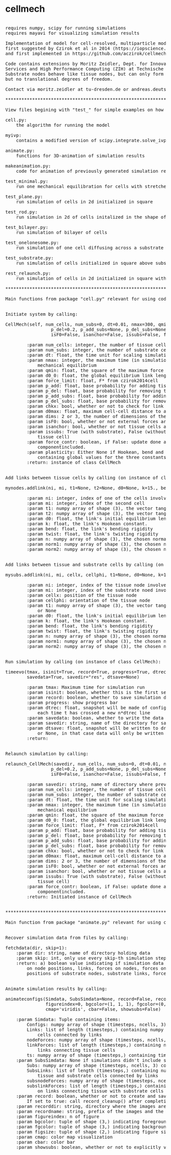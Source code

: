 # cellmech
<pre>

requires numpy, scipy for running simulations
requires mayavi for visualizing simulation results

Implementation of model for cell-resolved, multiparticle model of plastic tissue deformations and morphogenesis
first suggested by Czirok et al in 2014 (https://iopscience.iop.org/article/10.1088/1478-3975/12/1/016005/meta)
and first implemented in https://github.com/aczirok/cellmech.

Code contains extensions by Moritz Zeidler, Dept. for Innovative Methods of Computing (IMC), Centre for Information 
Services and High Performance Computing (ZIH) at Technische Universitaet Dresden. Code introduces substrate nodes. 
Substrate nodes behave like tissue nodes, but can only form links with other tissue nodes. They have three rotational,
but no translational degrees of freedom.

Contact via moritz.zeidler at tu-dresden.de or andreas.deutsch at tu-dresden.de.
        
************************************************************************************************************************

View files begining with "test_" for simple examples on how to use the code.

cell.py:
    the algorithm for running the model
    
myivp:
    contains a modified version of scipy.integrate.solve_ivp
    
animate.py:
    functions for 3D-animation of simulation results
    
makeanimation.py:
    code for animation of previously generated simulation results
    
test_minimal.py:
    run one mechanical equilibration for cells with stretched links

test_plane.py:
    run simulation of cells in 2d initialized in square
    
test_rod.py:
    run simulation in 2d of cells initalized in the shape of double-rod
    
test_bilayer.py:
    run simulation of bilayer of cells
    
test_onelonesome.py:
    run simulation of one cell diffusing across a substrate
    
test_substrate.py:
    run simulation of cells initialized in square above substrate
    
rest_relaunch.py:
    run simulation of cells in 2d initialized in square with interruption and relaunch after half-time

************************************************************************************************************************

Main functions from package "cell.py" relevant for using code:


Initiate system by calling: 

CellMech(self, num_cells, num_subs=0, dt=0.01, nmax=300, qmin=0.001, d0_0=1., force_limit=15., p_add=1.,
                 p_del=0.2, p_add_subs=None, p_del_subs=None, chkx=False, d0max=2., dims=3, F_contr=1.,
                 isF0=False, isanchor=False, issubs=False, force_contr=True, plasticity=(15., 10., 1.))
        
        :param num_cells: integer, the number of tissue cells
        :param num_subs: integer, the number of substrate cells
        :param dt: float, the time unit for scaling simulation time
        :param nmax: integer, the maximum time (in simulation time) for until cutoff when calculating
            mechanical equilibrium
        :param qmin: float, the square of the maximum force per cell until mechanical equilibration is cut off
        :param d0_0: float, the global equilibrium link length (d_0 in czirok2014cell)
        :param force_limit: float, F* from czirok2014cell
        :param p_add: float, base probability for adding tissue-tissue links
        :param p_del: float, base probability for removing tissue-tissue links
        :param p_add_subs: float, base probability for adding tissue-substrate links
        :param p_del_subs: float, base probability for removing tissue-substrate links
        :param chkx: bool, whether or not to check for link crossings (only functional for dims==2
        :param d0max: float, maximum cell-cell distance to allow a link to be added
        :param dims: 2 or 3, the number of dimensions of the simulations
        :param isF0: bool, whether or not external forces are a part of the problem
        :param isanchor: bool, whether or not tissue cells are anchored to a x0-position
        :param issubs: True (with substrate), False (without substrate) or "lonesome" (with substrate but only one
            tissue cell)
        :param force_contr: boolean, if False: update done as suggested in czirok2014cell. if True: force-dependent
            componentincluded.
        :param plasticity: Either None if Hookean, bend and twist constants are set individually per link, or tuple
            containing global values for the three constants 
        :return: instance of class CellMech
   
        
Add links between tissue cells by calling (on instance of class CellMech):

mynodes.addlink(ni, mi, t1=None, t2=None, d0=None, k=15., bend=10., twist=1., n=None, norm1=None, norm2=None)

        :param ni: integer, index of one of the cells involved in the link
        :param mi: integer, index of the second cell
        :param t1: numpy array of shape (3), the vector tangential to the link at the surface of cell ni or None
        :param t2: numpy array of shape (3), the vector tangential to the link at the surface of cell mi or None
        :param d0: float, the link's initial equilibrium length. If None: set to current link length
        :param k: float, the link's Hookean constant.
        :param bend: float, the link's bending rigidity
        :param twist: float, the link's twisting rigidity
        :param n: numpy array of shape (3), the chosen normal vector, or None
        :param norm1: numpy array of shape (3), the chosen normal vector at cell ni. If None: set to n
        :param norm2: numpy array of shape (3), the chosen normal vector at cell mi. If None: set to n
            

Add links between tissue and substrate cells by calling (on instance of class CellMech):

mysubs.addlink(ni, mi, cellx, cellphi, t1=None, d0=None, k=15., bend=10., twist=1., n=None, norm1=None, norm2=None)
            
        :param ni: integer, index of the tissue node involved in the link
        :param mi: integer, index of the substrate noed involved in the link
        :param cellx: position of the tissue node
        :param cellphi: orientation of the tissue node
        :param t1: numpy array of shape (3), the vector tangential to the link at the surface of the substrate cell mi
            or None
        :param d0: float, the link's initial equilibrium length. If None: set to current link length
        :param k: float, the link's Hookean constant.
        :param bend: float, the link's bending rigidity
        :param twist: float, the link's twisting rigidity
        :param n: numpy array of shape (3), the chosen normal vector, or None
        :param norm1: numpy array of shape (3), the chosen normal vector at tissue cell ni. If None: set to n
        :param norm2: numpy array of shape (3), the chosen normal vector at substrate cell mi. If None: set to n
            
            
Run simulation by calling (on instance of class CellMech): 

timeevo(tmax, isinit=True, record=True, progress=True, dtrec=0,
        savedata=True, savedir="res", dtsave=None)

        :param tmax: Maximum time for simulation run
        :param isinit: boolean, whether this is the first segment of a simulation run
        :param record: boolean, whether to save simulation data for after code has finished
        :param progress: show progress bar
        :param dtrec: float, snapshot will be made of config after every tissue plasticity step if dtsave==0, otherwise
            each time t has crossed a new n*dtrec line
        :param savedata: boolean, whether to write the data to the drive (make sure that record==True)
        :param savedir: string, name of the directory for saving the data
        :param dtsave: float, snapshot will be written to drive after each time t has crossed a new n*dtsave line;
            or None, in that case data will only be written after tmax
        :return: 
            
            
Relaunch simulation by calling:

relaunch_CellMech(savedir, num_cells, num_subs=0, dt=0.01, nmax=300, qmin=0.001, d0_0=1., force_limit=15., p_add=1.,
                 p_del=0.2, p_add_subs=None, p_del_subs=None, chkx=False, d0max=2., dims=3, F_contr=1.,
                 isF0=False, isanchor=False, issubs=False, force_contr=True)
                 
        :param savedir: string, name of directory where previous data is saved
        :param num_cells: integer, the number of tissue cells
        :param num_subs: integer, the number of substrate cells
        :param dt: float, the time unit for scaling simulation time
        :param nmax: integer, the maximum time (in simulation time) for until cutoff when calculating
            mechanical equilibrium
        :param qmin: float, the square of the maximum force per cell until mechanical equilibration is cut off
        :param d0_0: float, the global equilibrium link length (d_0 in czirok2014cell)
        :param force_limit: float, F* from czirok2014cell
        :param p_add: float, base probability for adding tissue-tissue links
        :param p_del: float, base probability for removing tissue-tissue links
        :param p_add_subs: float, base probability for adding tissue-substrate links
        :param p_del_subs: float, base probability for removing tissue-substrate links
        :param chkx: bool, whether or not to check for link crossings (only functional for dims==2
        :param d0max: float, maximum cell-cell distance to allow a link to be added
        :param dims: 2 or 3, the number of dimensions of the simulations
        :param isF0: bool, whether or not external forces are a part of the problem
        :param isanchor: bool, whether or not tissue cells are anchored to a x0-position
        :param issubs: True (with substrate), False (without substrate) or "lonesome" (with substrate but only one
            tissue cell)
        :param force_contr: boolean, if False: update done as suggested in czirok2014cell. if True: force-dependent
            componentincluded.
        :return: Initiated instance of CellMech
        
        
************************************************************************************************************************

Main function from package "animate.py" relevant for using code:


Recover simulation data from files by calling:

fetchdata(dir, skip=1):
    :param dir: string, name of directory holding data
    :param skip: int, only use every skip-th simulation step for animation
    :return: a) boolean value indicating if simulation data contains substrate information, b) tuple with data
        on node positions, links, forces on nodes, forces on links and time steps and c) if substrate exists:
        positions of substrate nodes, substrate links, forces on substrate nodes, forces on substrate links


Animate simulation results by calling: 

animateconfigs(Simdata, SubsSimdata=None, record=False, recorddir="./movie/", recordname="ani",
               figureindex=0, bgcolor=(1, 1, 1), fgcolor=(0, 0, 0), figsize=(1000, 1000),
               cmap='viridis', cbar=False, showsubs=False)
               
    :param Simdata: Tuple containing items:
        Configs: numpy array of shape (timesteps, ncells, 3) containing positions of tissue cells
        Links: list of length (timesteps,) containing numpy arrays of shapes (nlinks, 2) containing indices of tissue
            cells connected by links
        nodeForces: numpy array of shape (timesteps, ncells, 3) containing forces on tissue cells
        linkForces: list of length (timesteps,) containing numpy arrays of shapes (nlinks, 3) containing forces on
            links connecting tissue cells
        ts: numpy array of shape (timesteps,) containing times of the system snapshots
    :param SubsSimdata: None if simulations didn't include substrate, or Tuple containing items:
        Subs: numpy array of shape (timesteps, ncells, 3) containing positions of substrate cells
        SubsLinks: list of length (timesteps,) containing numpy arrays of shape (nlinks, 2) containing indices of
            tissue and substrate cells connected by links
        subsnodeForces: numpy array of shape (timesteps, ncells, 3) containing forces on substrate cells
        subslinkForces: list of length (timesteps,) containing numpy arrays of shapes (nlinks, 3) containing forces
            on links connecting tissue with substrate cells
    :param record: boolean, whether or not to create and save a movie in oppose to only showing the animation.
        If set to true: call record_cleanup() after completing mlab.show()
    :param recorddir: string, directory where the images are saved and the movie should be save
    :param recordname: string, prefix of the images and the movie
    :param figureindex: n of figure
    :param bgcolor: tuple of shape (3,) indicating foreground color
    :param fgcolor: tuple of shape (3,) indicating background color
    :param figsize: tuple of shape (2,) indicating figure size
    :param cmap: color map visualization
    :param cbar: color bar
    :param showsubs: boolean, whether or not to explicitly visualize substrate cells

</pre>
